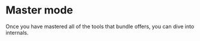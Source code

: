 # Master mode

Once you have mastered all of the tools that bundle offers, you can dive into internals.
